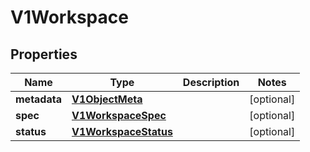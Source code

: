 # V1Workspace

## Properties
Name | Type | Description | Notes
------------ | ------------- | ------------- | -------------
**metadata** | [**V1ObjectMeta**](V1ObjectMeta.md) |  |  [optional]
**spec** | [**V1WorkspaceSpec**](V1WorkspaceSpec.md) |  |  [optional]
**status** | [**V1WorkspaceStatus**](V1WorkspaceStatus.md) |  |  [optional]
